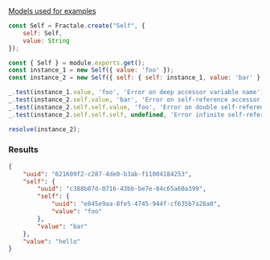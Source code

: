 <article class="mb-4"><a href="#models" class="border border-1" data-toggle="collapse">Models used for examples</a><div id="models" class="border border-1 collapse">

```javascript
const Self = Fractale.create("Self", {
    self: Self,
    value: String
});
```

</div></article>

```javascript
const { Self } = module.exports.get();
const instance_1 = new Self({ value: 'foo' });
const instance_2 = new Self({ self: { self: instance_1, value: 'bar' }, value: 'hello' });

_.test(instance_1.value, 'foo', 'Error on deep accessor variable name');
_.test(instance_2.self.value, 'bar', 'Error on self-reference accessor');
_.test(instance_2.self.self.value, 'foo', 'Error on double self-reference accessor');
_.test(instance_2.self.self.self, undefined, 'Error infinite self-reference accessor');

resolve(instance_2);
```

### Results

```json
{
    "uuid": "621609f2-c287-4de0-b3ab-f11004184253",
    "self": {
        "uuid": "c388b07d-0716-43bb-be7e-84c65a60a399",
        "self": {
            "uuid": "e845e9aa-8fe5-4745-944f-cf635b7a28a0",
            "value": "foo"
        },
        "value": "bar"
    },
    "value": "hello"
}
```